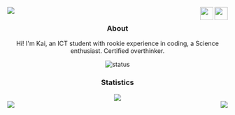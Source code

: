 ![](https://komarev.com/ghpvc/?username=AstrooKai&style=flat-square&color=red&label=PROFILE+VIEWS) <a href="https://discord.com/users/714086889878978582"><img src="https://discord.com/assets/145dc557845548a36a82337912ca3ac5.svg" align="right" width="30" height="30"></a> <a href="https://github.com/JavaScriptpy"><img src="https://github.githubassets.com/images/modules/logos_page/GitHub-Mark.png" align="right" width="30" height="30"></a>
<h3 align="center">About</h3>
<p align="center">Hi! I'm Kai, an ICT student with rookie experience in coding, a Science enthusiast. Certified overthinker.</p>

<div align="center">
  <img src="https://discord.c99.nl/widget/theme-2/714086889878978582.png" alt="status">
 </div>
<h3 align="center">Statistics</h3>
<div align="center"><img src="https://github-profile-trophy.vercel.app/?username=AstrooKai&theme=dracula&count_private=true"></div>
<img align="left" src="https://github-readme-stats.vercel.app/api?username=AstrooKai&theme=midnight-purple&show_icons=true">
<img align="right" src="https://github-readme-stats.vercel.app/api/top-langs?username=AstrooKai&theme=midnight-purple&show_icons=true&layout=compact">
